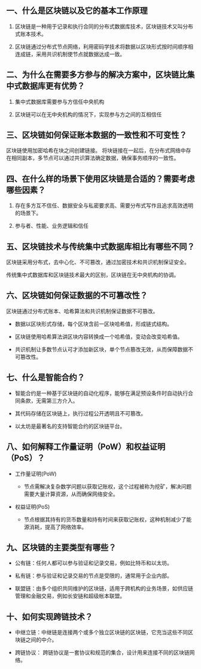 ## 一、什么是区块链以及它的基本工作原理

1. 区块链是一种用于记录和执行合同的分布式数据库技术，区块链技术又叫分布式账本技术。

2. 区块链通过分布式节点网络，利用密码学技术将数据以区块形式按时间顺序相连成链，采用共识机制使节点就数据达成一致。

## 二、为什么在需要多方参与的解决方案中，区块链比集中式数据库更有优势？

1. 集中式数据库需要参与方信任中央机构

2. 区块链可以在无中央机构的情况下，实现参与方之间的互相信任

## 三、区块链如何保证账本数据的一致性和不可变性？

区块链使用加密哈希在块之间创建链接。 将块链接在一起后，在分布式网络中存在相同副本，多节点可以通过共识算法确定数据，确保事务顺序的一致性。

## 四、在什么样的场景下使用区块链是合适的？需要考虑哪些因素？

1. 存在多方互不信任、数据安全与私密要求高、需要分布式写作且追求高效透明的场景下。

2. 参与者、性能、业务逻辑和信任

## 五、区块链技术与传统集中式数据库相比有哪些不同？

区块链采用分布式，去中心化、不可篡改，通过加密技术和共识机制保证安全。

传统集中式数据库和区块链技术最大的区别，区块链在无中央机构的协调。

## 六、区块链如何保证数据的不可篡改性？

区块链通过分布式账本、哈希算法和共识机制保证数据不可篡改。

- 数据以区块形式存储，每个区块含前一区块哈希值，形成链式结构。

- 区块链使用哈希算法讲区块内容转换成一个哈希值，变动会改变哈希值。

- 共识机制让多数节点认可才添加新区块，单个节点篡改无效，从而保障数据不可篡改性。

## 七、什么是智能合约？

- 智能合约是一种基于区块链的自动化程序，能够在满足预设条件时自动执行合同条款，无需第三方介入。

- 其代码存储在区块链上，执行过程公开透明且不可篡改。

- 以太坊是最著名的支持智能合约的区块链平台。


## 八、如何解释工作量证明（PoW）和权益证明（PoS）？

- 工作量证明(PoW)
    - 节点需解决复杂数学问题以获取记账权，这个过程被称为挖矿，解决问题需要大量计算资源，从而确保网络安全。
    
- 权益证明(PoS)
    - 节点根据其持有的货币数量和持有时间来获取记账权，这种机制减少了能源消耗，提高了网络效率。


## 九、区块链的主要类型有哪些？

- 公有链：任何人都可以参与验证和记录交易，例如比特币和以太坊。

- 私有链：参与验证和记录交易的节点是受限的，通常用于企业内部。

- 联盟链：由多个组织共同维护的区块链，适用于跨机构的业务场景，如供应链管理和金融交易，例如长安链和超级帐本联盟。

## 十、如何实现跨链技术？

- 中继立链：中继链是连接两个或多个独立区块链的区块链，它充当这些不同区块链之间的中介。

- 跨链协议： 跨链协议是一套协议和规范的集合，设计用来连接不同的区块链网络。
